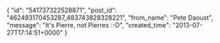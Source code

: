  {
   "id": "541737322528871",
   "post_id": "462493170453287_483743828328221",
   "from_name": "Pete Daoust",
   "message": "It's Pierre, not Pierres :-D",
   "created_time": "2013-07-27T17:14:51+0000"
 }
